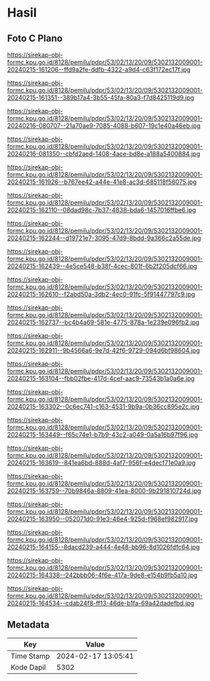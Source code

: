 # Hasil

## Foto C Plano

https://sirekap-obj-formc.kpu.go.id/8128/pemilu/pdpr/53/02/13/20/09/5302132009001-20240215-161206--ffd9a2fe-ddfb-4322-a9d4-c63f172ec17f.jpg

https://sirekap-obj-formc.kpu.go.id/8128/pemilu/pdpr/53/02/13/20/09/5302132009001-20240215-161351--389b17a4-3b55-45fa-80a3-f7d8425119d9.jpg

https://sirekap-obj-formc.kpu.go.id/8128/pemilu/pdpr/53/02/13/20/09/5302132009001-20240216-080707--21a70ae9-7085-4088-b607-19c1e40a46eb.jpg

https://sirekap-obj-formc.kpu.go.id/8128/pemilu/pdpr/53/02/13/20/09/5302132009001-20240216-081350--cbfd2aed-1408-4ace-bd8e-a188a5400884.jpg

https://sirekap-obj-formc.kpu.go.id/8128/pemilu/pdpr/53/02/13/20/09/5302132009001-20240215-161926--b767ee42-a44e-41e8-ac3d-685118f56075.jpg

https://sirekap-obj-formc.kpu.go.id/8128/pemilu/pdpr/53/02/13/20/09/5302132009001-20240215-162110--08dad98c-7b37-4838-bda6-1457016ffbe6.jpg

https://sirekap-obj-formc.kpu.go.id/8128/pemilu/pdpr/53/02/13/20/09/5302132009001-20240215-162244--d19721e7-3095-47d9-8bdd-9a366c2a55de.jpg

https://sirekap-obj-formc.kpu.go.id/8128/pemilu/pdpr/53/02/13/20/09/5302132009001-20240215-162439--4e5ce548-b38f-4cec-801f-6b2f205dcf66.jpg

https://sirekap-obj-formc.kpu.go.id/8128/pemilu/pdpr/53/02/13/20/09/5302132009001-20240215-162610--f2abd50a-3db2-4ec0-91fc-5f91447797c9.jpg

https://sirekap-obj-formc.kpu.go.id/8128/pemilu/pdpr/53/02/13/20/09/5302132009001-20240215-162737--bc4b4a69-581e-4775-878a-1e239e096fb2.jpg

https://sirekap-obj-formc.kpu.go.id/8128/pemilu/pdpr/53/02/13/20/09/5302132009001-20240215-162911--9b4566a6-9e7d-42f6-9729-094d6bf98604.jpg

https://sirekap-obj-formc.kpu.go.id/8128/pemilu/pdpr/53/02/13/20/09/5302132009001-20240215-163104--fbb02fbe-417d-4cef-aac9-73543b1a0a6e.jpg

https://sirekap-obj-formc.kpu.go.id/8128/pemilu/pdpr/53/02/13/20/09/5302132009001-20240215-163302--0c6ec741-c163-4531-9b9a-0b36cc895e2c.jpg

https://sirekap-obj-formc.kpu.go.id/8128/pemilu/pdpr/53/02/13/20/09/5302132009001-20240215-163449--f65c74e1-b7b9-43c2-a049-0a5a16b97f96.jpg

https://sirekap-obj-formc.kpu.go.id/8128/pemilu/pdpr/53/02/13/20/09/5302132009001-20240215-163619--841ea6bd-888d-4af7-956f-e4decf71e0a9.jpg

https://sirekap-obj-formc.kpu.go.id/8128/pemilu/pdpr/53/02/13/20/09/5302132009001-20240215-163759--70b9846a-8809-41ea-8000-9b291810724d.jpg

https://sirekap-obj-formc.kpu.go.id/8128/pemilu/pdpr/53/02/13/20/09/5302132009001-20240215-163950--052071d0-91e3-46e4-925d-f968ef982917.jpg

https://sirekap-obj-formc.kpu.go.id/8128/pemilu/pdpr/53/02/13/20/09/5302132009001-20240215-164155--8dacd239-a444-4e48-bb96-8d1026fdfc64.jpg

https://sirekap-obj-formc.kpu.go.id/8128/pemilu/pdpr/53/02/13/20/09/5302132009001-20240215-164338--242bbb06-4f6e-417a-9de8-e154b9fb5a10.jpg

https://sirekap-obj-formc.kpu.go.id/8128/pemilu/pdpr/53/02/13/20/09/5302132009001-20240215-164534--cdab24f8-ff13-46de-b1fa-69a42dadefbd.jpg


## Metadata

| Key        | Value               |
| ---------- | ------------------- |
| Time Stamp | 2024-02-17 13:05:41 |
| Kode Dapil | 5302                |



